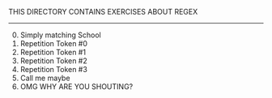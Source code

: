 THIS DIRECTORY CONTAINS EXERCISES ABOUT REGEX
_______________________________________________

0. Simply matching School
1. Repetition Token #0
2. Repetition Token #1
3. Repetition Token #2
4. Repetition Token #3
6. Call me maybe
7. OMG WHY ARE YOU SHOUTING?
